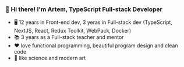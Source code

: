 ### 👋 Hi there! I'm Artem, TypeScript Full-stack Developer

 - 🖥️ 12 years in Front-end dev, 3 yeras in Full-stack dev (TypeScript, NextJS, React, Redux Toolkit, WebPack, Docker)
 - 📚 3 years as a Full-stack teacher and mentor 
 - ❤️ love functional programming, beautiful program design and clean code
 - 🎨 like science and modern art

<!--
**mrThomasTeller/mrThomasTeller** is a ✨ _special_ ✨ repository because its `README.md` (this file) appears on your GitHub profile.

Here are some ideas to get you started:

- 🔭 I’m currently working on ...
- 🌱 I’m currently learning ...
- 👯 I’m looking to collaborate on ...
- 🤔 I’m looking for help with ...
- 💬 Ask me about ...
- 📫 How to reach me: ...
- 😄 Pronouns: ...
- ⚡ Fun fact: ...
-->
